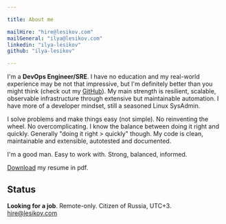 ```yaml
---

title: About me

mailHire: "hire@lesikov.com"
mailGeneral: "ilya@lesikov.com"
linkedin: "ilya-lesikov"
github: "ilya-lesikov"

---
```


I'm a **DevOps Engineer/SRE**. I have no education and my real-world experience may be not that impressive, but I'm definitely better than you might think (check out my [GitHub](https://github.com/ilya-lesikov/gke-demo)). My main strength is resilient, scalable, observable infrastructure through extensive but maintainable automation. I have more of a developer mindset, still a seasoned Linux SysAdmin.

I solve problems and make things easy (not simple). No reinventing the wheel. No overcomplicating. I know the balance between doing it right and quickly. Generally "doing it right > quickly" though. My code is clean, maintainable and extensible, autotested and documented.

I'm a good man. Easy to work with. Strong, balanced, informed.

[Download](https://github.com/ilya-lesikov/resume/raw/master/resume-DevOps-Ilya-Lesikov.pdf) my resume in pdf.

## Status

**Looking for a job**. Remote-only. Citizen of Russia, UTC+3. \
[hire@lesikov.com](mailto:hire@lesikov.com)
